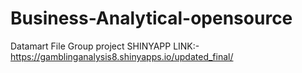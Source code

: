 # Business-Analytical-opensource
Datamart File 
Group project
SHINYAPP LINK:-
https://gamblinganalysis8.shinyapps.io/updated_final/
